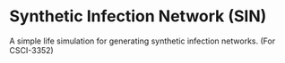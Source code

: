 # Synthetic Infection Network (SIN)
A simple life simulation for generating synthetic infection networks. (For CSCI-3352)
